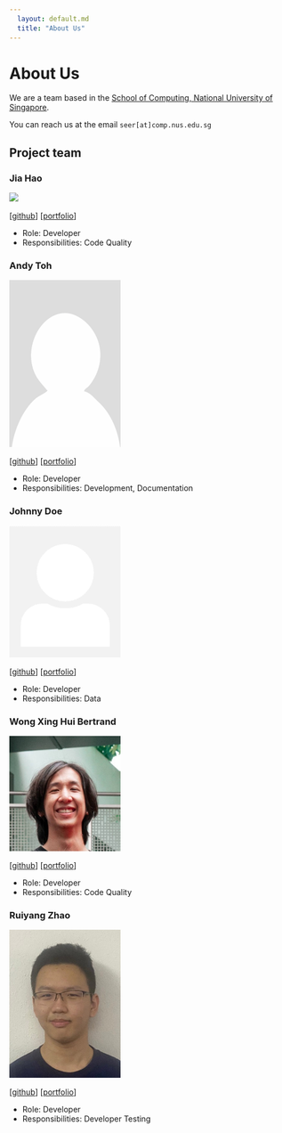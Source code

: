 ```yaml
---
  layout: default.md
  title: "About Us"
---
```


# About Us

We are a team based in the [School of Computing, National University of Singapore](http://www.comp.nus.edu.sg).

You can reach us at the email `seer[at]comp.nus.edu.sg`

## Project team

### Jia Hao

<img src="images/jh.png" width="200px">

[[github](https://github.com/j-hta-n)]
[[portfolio](team/johndoe.md)]

* Role: Developer
* Responsibilities: Code Quality

### Andy Toh

<img src="images/andytoh1.png" width="200px">

[[github](http://github.com/andytoh1)]
[[portfolio](team/andytoh1.md)]

* Role: Developer
* Responsibilities: Development, Documentation

### Johnny Doe

<img src="images/johndoe.png" width="200px">

[[github](http://github.com/johndoe)] [[portfolio](team/johndoe.md)]

* Role: Developer
* Responsibilities: Data

### Wong Xing Hui Bertrand

<img src="images/peasantbird.png" width="200px">

[[github](http://github.com/peasantbird)]
[[portfolio](team/peasantbird.md)]

* Role: Developer
* Responsibilities: Code Quality

### Ruiyang Zhao

<img src="images/ruiyang.png" width="200px">

[[github](http://github.com/ruiyangzh)]
[[portfolio](team/ruiyang.md)]

* Role: Developer
* Responsibilities: Developer Testing
